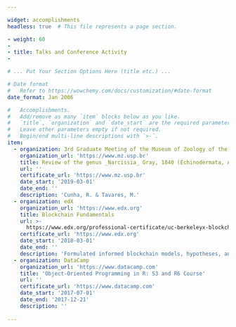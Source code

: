 ```yaml
---

widget: accomplishments
headless: true  # This file represents a page section.

- weight: 60
-
- title: Talks and Conference Activity
-

# ... Put Your Section Options Here (title etc.) ...

# Date format
#   Refer to https://wowchemy.com/docs/customization/#date-format
date_format: Jan 2006

#   Accomplishments.
#   Add/remove as many `item` blocks below as you like.
#   `title`, `organization` and `date_start` are the required parameters.
#   Leave other parameters empty if not required.
#   Begin/end multi-line descriptions with `>-`.
item:
  - organization: 3rd Graduate Meeting of the Museum of Zoology of the University of São Paulo
    organization_url: 'https://www.mz.usp.br'
    title: Review of the genus _Narcissia_ Gray, 1840 (Echinodermata, Asteroidea): from morphology to taxonomy
    url: ''
    certificate_url: 'https://www.mz.usp.br'
    date_start: '2019-03-01'
    date_end: ''
    description: 'Cunha, R. & Tavares, M.'
  - organization: edX
    organization_url: 'https://www.edx.org'
    title: Blockchain Fundamentals
    url: >-
      https://www.edx.org/professional-certificate/uc-berkeleyx-blockchain-fundamentals
    certificate_url: 'https://www.edx.org'
    date_start: '2018-03-01'
    date_end: ''
    description: 'Formulated informed blockchain models, hypotheses, and use cases.'
  - organization: DataCamp
    organization_url: 'https://www.datacamp.com'
    title: 'Object-Oriented Programming in R: S3 and R6 Course'
    url: ''
    certificate_url: 'https://www.datacamp.com'
    date_start: '2017-07-01'
    date_end: '2017-12-21'
    description: ''
    
---
```

